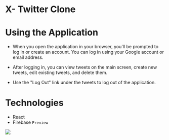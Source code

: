 # X- Twitter Clone

# Using the Application

- When you open the application in your browser, you'll be prompted to log in or create an account. You can log in using your Google account or email address.

- After logging in, you can view tweets on the main screen, create new tweets, edit existing tweets, and delete them.

- Use the "Log Out" link under the tweets to log out of the application.

# Technologies

- React
- Firebase
  `Preview`

![](./public/screen.gif)

